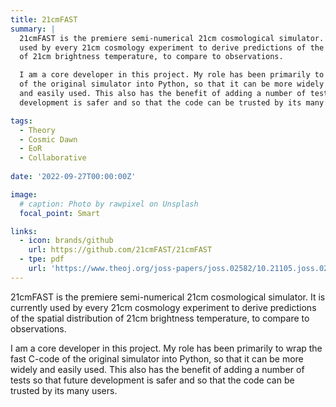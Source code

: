 ```yaml
---
title: 21cmFAST
summary: |
  21cmFAST is the premiere semi-numerical 21cm cosmological simulator. It is currently 
  used by every 21cm cosmology experiment to derive predictions of the spatial distribution 
  of 21cm brightness temperature, to compare to observations.

  I am a core developer in this project. My role has been primarily to wrap the fast C-code 
  of the original simulator into Python, so that it can be more widely 
  and easily used. This also has the benefit of adding a number of tests so that future
  development is safer and so that the code can be trusted by its many users.

tags:
  - Theory
  - Cosmic Dawn
  - EoR
  - Collaborative
  
date: '2022-09-27T00:00:00Z'

image:
  # caption: Photo by rawpixel on Unsplash
  focal_point: Smart

links:
  - icon: brands/github
    url: https://github.com/21cmFAST/21cmFAST
  - tpe: pdf
    url: 'https://www.theoj.org/joss-papers/joss.02582/10.21105.joss.02582.pdf'
---
```



21cmFAST is the premiere semi-numerical 21cm cosmological simulator. It is currently 
used by every 21cm cosmology experiment to derive predictions of the spatial distribution 
of 21cm brightness temperature, to compare to observations.

I am a core developer in this project. My role has been primarily to wrap the fast C-code 
of the original simulator into Python, so that it can be more widely 
and easily used. This also has the benefit of adding a number of tests so that future
development is safer and so that the code can be trusted by its many users.
